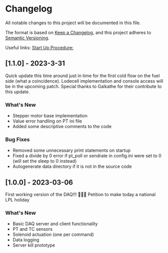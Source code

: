 # Changelog

All notable changes to this project will be documented in this file.

The format is based on [Keep a Changelog](https://keepachangelog.com/en/1.0.0/),
and this project adheres to [Semantic Versioning](https://semver.org/spec/v2.0.0.html).

Useful links: 
[Start Up Procedure:](https://docs.google.com/document/d/1HFaLLYg40X4o-dengaRjggNb5vt6SatAqXU8YXTvmBo/edit?usp=sharing)

## [1.1.0] - 2023-3-31
Quick update this time around just in time for the first cold flow on the fuel side (what a coincidence). Lodecell implementation and console access will be in the upcoming patch. Special thanks to Galkathe for their contribute to this update.

### What's New
- Stepper motor base implementation
- Value error handling on PT ini file
- Added some descriptive comments to the code

### Bug Fixes
- Removed some unnecessary print statements on startup
- Fixed a divide by 0 error if pt_poll or sendrate in config.ini were set to 0 (will set the sleep to 0 instead)
- Autogenerate data directory if it is not in the source code

## [1.0.0] - 2023-03-06
First working version of the DAQ!!! 🥳🥳🥳
Petition to make today a national LPL holiday

### What's New
- Basic DAQ server and client functionality
- PT and TC sensors
- Solenoid actuation (one per command)
- Data logging
- Server kill prototype